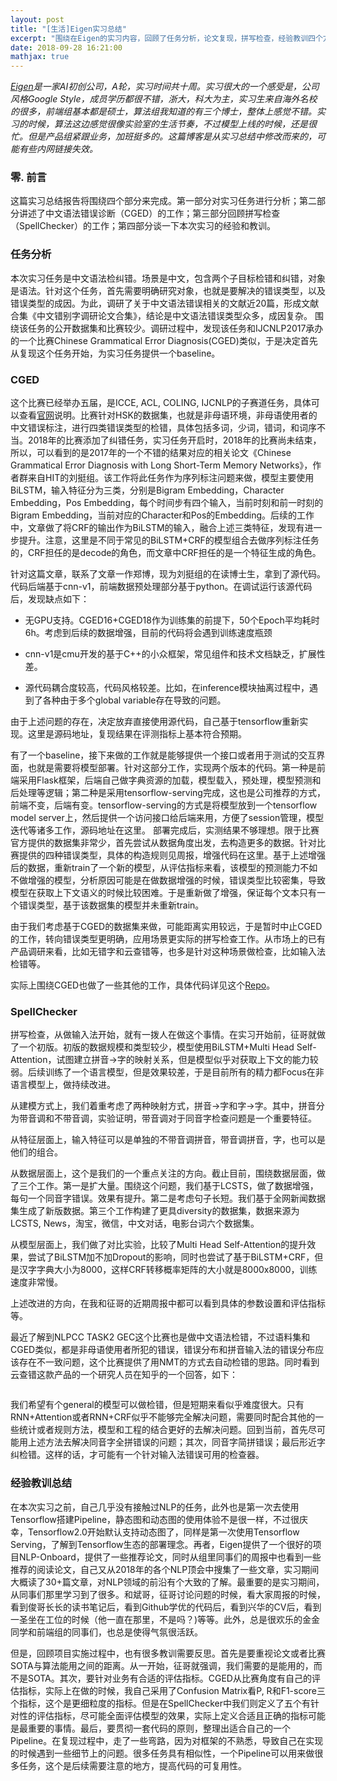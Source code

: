 ```yaml
---
layout: post
title: "[生活]Eigen实习总结"
excerpt: "围绕在Eigen的实习内容，回顾了任务分析，论文复现，拼写检查，经验教训四个方面的内容。讲述一个小白掉入NLP坑中的辛酸史。"
date: 2018-09-28 16:21:00
mathjax: true
---
```


_[Eigen](https://www.eigentech.ai/)是一家AI初创公司，A轮，实习时间共十周。实习很大的一个感受是，公司风格Google Style，成员学历都很不错，浙大，科大为主，实习生来自海外名校的很多，前端组基本都是硕士，算法组我知道的有三个博士，整体上感觉不错。实习的时候，算法这边感觉很像实验室的生活节奏，不过模型上线的时候，还是很忙。但是产品组紧跟业务，加班挺多的。这篇博客是从实习总结中修改而来的，可能有些内网链接失效。_

### 零. 前言

这篇实习总结报告将围绕四个部分来完成。第一部分对实习任务进行分析；第二部分讲述了中文语法错误诊断（CGED）的工作；第三部分回顾拼写检查（SpellChecker）的工作；第四部分谈一下本次实习的经验和教训。

### 任务分析

本次实习任务是中文语法检纠错。场景是中文，包含两个子目标检错和纠错，对象是语法。针对这个任务，首先需要明确研究对象，也就是要解决的错误类型，以及错误类型的成因。为此，调研了关于中文语法错误相关的文献近20篇，形成文献合集《中文错别字调研论文合集》，结论是中文语法错误类型众多，成因复杂。
围绕该任务的公开数据集和比赛较少。调研过程中，发现该任务和IJCNLP2017承办的一个比赛Chinese Grammatical Error Diagnosis(CGED)类似，于是决定首先从复现这个任务开始，为实习任务提供一个baseline。
    

### CGED

这个比赛已经举办五届，是ICCE, ACL, COLING, IJCNLP的子赛道任务，具体可以查看[官网](http://www.cged.science/)说明。比赛针对HSK的数据集，也就是非母语环境，非母语使用者的中文错误标注，进行四类错误类型的检错，具体包括多词，少词，错词，和词序不当。2018年的比赛添加了纠错任务，实习任务开启时，2018年的比赛尚未结束，所以，可以看到的是2017年的一个不错的结果对应的相关论文《Chinese Grammatical Error Diagnosis with Long Short-Term Memory Networks》，作者群来自HIT的刘挺组。该工作将此任务作为序列标注问题来做，模型主要使用BiLSTM，输入特征分为三类，分别是Bigram Embedding，Character Embedding，Pos Embedding，每个时间步有四个输入，当前时刻和前一时刻的Bigram Embedding，当前对应的Character和Pos的Embedding。后续的工作中，文章做了将CRF的输出作为BiLSTM的输入，融合上述三类特征，发现有进一步提升。注意，这里是不同于常见的BiLSTM+CRF的模型组合去做序列标注任务的，CRF担任的是decode的角色，而文章中CRF担任的是一个特征生成的角色。

针对这篇文章，联系了文章一作郑博，现为刘挺组的在读博士生，拿到了源代码。代码后端基于cnn-v1，前端数据预处理部分基于python。在调试运行该源代码后，发现缺点如下：

* 无GPU支持。CGED16+CGED18作为训练集的前提下，50个Epoch平均耗时6h。考虑到后续的数据增强，目前的代码将会遇到训练速度瓶颈

* cnn-v1是cmu开发的基于C++的小众框架，常见组件和技术文档缺乏，扩展性差。

* 源代码耦合度较高，代码风格较差。比如，在inference模块抽离过程中，遇到了各种由于多个global variable存在导致的问题。

由于上述问题的存在，决定放弃直接使用源代码，自己基于tensorflow重新实现。这里是源码地址，复现结果在评测指标上基本符合预期。

有了一个baseline，接下来做的工作就是能够提供一个接口或者用于测试的交互界面，也就是需要将模型部署。针对这部分工作，实现两个版本的代码。第一种是前端采用Flask框架，后端自己做字典资源的加载，模型载入，预处理，模型预测和后处理等逻辑；第二种是采用tensorflow-serving完成，这也是公司推荐的方式，前端不变，后端有变。tensorflow-serving的方式是将模型放到一个tensorflow model server上，然后提供一个访问接口给后端来用，方便了session管理，模型迭代等诸多工作，源码地址在这里。
部署完成后，实测结果不够理想。限于比赛官方提供的数据集非常少，首先尝试从数据角度出发，去构造更多的数据。针对比赛提供的四种错误类型，具体的构造规则见周报，增强代码在这里。基于上述增强后的数据，重新train了一个新的模型，从评估指标来看，该模型的预测能力不如不做增强的模型，分析原因可能是在做数据增强的时候，错误类型比较密集，导致模型在获取上下文语义的时候比较困难。于是重新做了增强，保证每个文本只有一个错误类型，基于该数据集的模型并未重新train。

由于我们考虑基于CGED的数据集来做，可能距离实用较远，于是暂时中止CGED的工作，转向错误类型更明确，应用场景更实际的拼写检查工作。从市场上的已有产品调研来看，比如无错字和云查错等，也多是针对这种场景做检查，比如输入法检错等。

实际上围绕CGED也做了一些其他的工作，具体代码详见这个[Repo](https://github.com/CGEDJNU)。

### SpellChecker

拼写检查，从做输入法开始，就有一拨人在做这个事情。在实习开始前，征哥就做了一个初版。初版的数据规模和类型较少，模型使用BiLSTM+Multi Head Self-Attention，试图建立拼音->字的映射关系，但是模型似乎对获取上下文的能力较弱。后续训练了一个语言模型，但是效果较差，于是目前所有的精力都Focus在非语言模型上，做持续改进。

从建模方式上，我们着重考虑了两种映射方式，拼音->字和字->字。其中，拼音分为带音调和不带音调，实验证明，带音调对于同音字检查问题是一个重要特征。

从特征层面上，输入特征可以是单独的不带音调拼音，带音调拼音，字，也可以是他们的组合。

从数据层面上，这个是我们的一个重点关注的方向。截止目前，围绕数据层面，做了三个工作。第一是扩大量。围绕这个问题，我们基于LCSTS，做了数据增强，每句一个同音字错误。效果有提升。第二是考虑句子长短。我们基于全网新闻数据集生成了新版数据。第三个工作构建了更具diversity的数据集，数据来源为LCSTS, News，淘宝，微信，中文对话，电影台词六个数据集。

从模型层面上，我们做了对比实验，比较了Multi Head Self-Attention的提升效果，尝试了BiLSTM加不加Dropout的影响，同时也尝试了基于BiLSTM+CRF，但是汉字字典大小为8000，这样CRF转移概率矩阵的大小就是8000x8000，训练速度非常慢。

上述改进的方向，在我和征哥的近期周报中都可以看到具体的参数设置和评估指标等。

最近了解到NLPCC TASK2 GEC这个比赛也是做中文语法检错，不过语料集和CGED类似，都是非母语使用者所犯的错误，错误分布和拼音输入法的错误分布应该存在不一致问题，这个比赛提供了用NMT的方式去自动检错的思路。同时看到云查错这款产品的一个研究人员在知乎的一个回答，如下：

```目前中文文本纠错普遍不太理想。商业版的也就黑马一家，不过比较贵，而且速度慢，对新词处理不理想，尤其是互联网文本的查错比较差。错别字针对应用场景，可以分为：搜索词纠错（这个多半用历史搜索词来校对）、通用文本纠错（一般性的文章）、特定领域纠错（如政府公文、医疗领域）。 考虑计算机文本输入，目前有拼音输入、五笔输入、OCR输入三种主要的方式，需要针对这三种方式去考虑。 目前基于机器统计的办法是主流的。训练阶段，要建立ngram模型和字、词混淆集。建立ngram语言模型，需要考虑ngram的平滑度。字、词混淆集的建立是一个重点，要从字形、字义、音近、音同等几个方面去考虑。 对于要纠错的文本，计算局部位置的ngram概率，找到可能的“嫌疑词”，通过字、词混淆集去构建候选的词，用候选词替换原词，再计算ngram概率，如果显著上升，则是比较可信的候选词。 最后，需要对候选词进一步使用句法依存关系，判断候选词的语义级别的概率，减少误报。 完全基于机器推荐，也不能解决所有问题，还是要积累一些特定规则，对明显是错别字但是难以机器失败的，可以加入规则来解决。 笔者实现了一个错别字算法，云查错，你可以试试：http://www.http://yunchacuo.com
```

我们希望有个general的模型可以做检错，但是短期来看似乎难度很大。只有RNN+Attention或者RNN+CRF似乎不能够完全解决问题，需要同时配合其他的一些统计或者规则方法，模型和工程的结合更好的去解决问题。回到当前，首先尽可能用上述方法去解决同音字全拼错误的问题；其次，同音字简拼错误；最后形近字纠检错。这样的话，才可能有一个针对输入法错误可用的检查器。

### 经验教训总结

在本次实习之前，自己几乎没有接触过NLP的任务，此外也是第一次去使用Tensorflow搭建Pipeline，静态图和动态图的使用体验不是很一样，不过很庆幸，Tensorflow2.0开始默认支持动态图了，同样是第一次使用Tensorflow Serving，了解到Tensorflow生态的部署理念。再者，Eigen提供了一个很好的项目NLP-Onboard，提供了一些推荐论文，同时从组里同事们的周报中也看到一些推荐的阅读论文，自己又从2018年的各个NLP顶会中搜集了一些文章，实习期间大概读了30+篇文章，对NLP领域的前沿有个大致的了解。最重要的是实习期间，从同事们那里学习到了很多。和斌哥，征哥讨论问题的时候，看大家周报的时候，看到俊哥长长的读书笔记后，看到Github学优的代码后，看到兴华的CV后，看到一圣坐在工位的时候（他一直在那里，不是吗？)等等。此外，总是很欢乐的金金同学和前端组的同事们，也总是使得气氛很活跃。

但是，回顾项目实施过程中，也有很多教训需要反思。首先是要重视论文或者比赛SOTA与算法能用之间的距离。从一开始，征哥就强调，我们需要的是能用的，而不是SOTA。其次，要针对业务有合适的评估指标。CGED从比赛角度有自己的评估指标，实际上在做的时候，我自己采用了Confusion Matrix看P, R和F1-score三个指标，这个是更细粒度的指标。但是在SpellChecker中我们则定义了五个有针对性的评估指标，尽可能全面评估模型的效果，实际上定义合适且正确的指标可能是最重要的事情。最后，要贯彻一套代码的原则，整理出适合自己的一个Pipeline。在复现过程中，走了一些弯路，因为对框架的不熟悉，导致自己在实现的时候遇到一些细节上的问题。很多任务具有相似性，一个Pipeline可以用来做很多任务，这个是后续需要注意的地方，提高代码的可复用性。
















